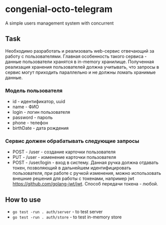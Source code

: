 # congenial-octo-telegram

A simple users management system with concurrent

## Task

Необходимо разработать и реализовать web-сервис отвечающий за работу с пользователями. Главная особенность такого сервиса - данные пользователи хранятся в in-memory хранилище. Полученная реализация хранения пользователей должна учитывать, что запросы в сервис могут приходить параллельно и не должны ломать хранимые данные.

### Модель пользователя

- id - идентификатор, uuid
- name - ФИО
- login - логин пользователя
- password - пароль
- phone - телефон
- birthDate - дата рождения

### Сервис должен обрабатывать следующие запросы

- POST - /user - создание карточки пользователя
- PUT - /user - изменение карточки пользователя
- POST - /user/login - вход в систему. Данная ручка должна отдавать токен, позволяющий в дальнейшем идентифицировать пользователя, при работе с ручкой изменения, можно использовать внешние решения для работы с токенами, например jwt https://github.com/golang-jwt/jwt. Способ передачи токена - любой.

## How to use

- `go test -run . auth/server` - to test server
- `go test -run . auth/store` - to test in-memory store
